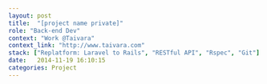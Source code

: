 ```yaml
---
layout: post
title:  "[project name private]"
role: "Back-end Dev"
context: "Work @Taivara"
context_link: "http://www.taivara.com"
stack: ["Replatform: Laravel to Rails", "RESTful API", "Rspec", "Git"]
date:   2014-11-19 16:10:15
categories: Project
---
```


